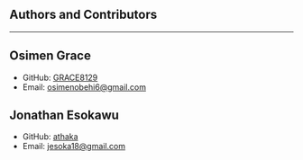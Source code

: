 ## Authors and Contributors
---

## Osimen Grace
- GitHub: [GRACE8129](https://github.com/GRACE8129)
- Email: osimenobehi6@gmail.com

## Jonathan Esokawu
- GitHub: [athaka](https://github.com/athaka)
- Email: jesoka18@gmail.com
